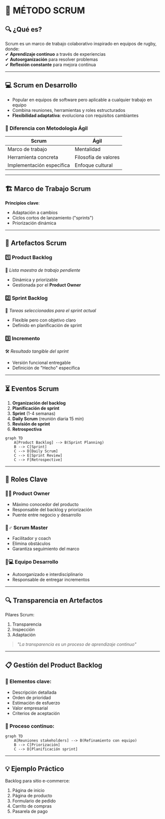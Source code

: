 # 🚀 **MÉTODO SCRUM**  

## 🔍 **¿Qué es?**  
Scrum es un marco de trabajo colaborativo inspirado en equipos de rugby, donde:  
✔ **Aprendizaje continuo** a través de experiencias  
✔ **Autoorganización** para resolver problemas  
✔ **Reflexión constante** para mejora continua  

---

## 💻 **Scrum en Desarrollo**  
- Popular en equipos de software pero aplicable a cualquier trabajo en equipo  
- Combina reuniones, herramientas y roles estructurados  
- **Flexibilidad adaptativa**: evoluciona con requisitos cambiantes  

### 🔄 **Diferencia con Metodología Ágil**  
| Scrum | Ágil |  
|-------|------|  
| Marco de trabajo | Mentalidad |  
| Herramienta concreta | Filosofía de valores |  
| Implementación específica | Enfoque cultural |  

---

## 🏗️ **Marco de Trabajo Scrum**  
**Principios clave**:  
- Adaptación a cambios  
- Ciclos cortos de lanzamiento ("sprints")  
- Priorización dinámica  

---

## 🧰 **Artefactos Scrum**  
### 1️⃣ **Product Backlog**  
📌 *Lista maestra de trabajo pendiente*  
- Dinámica y priorizable  
- Gestionada por el **Product Owner**  

### 2️⃣ **Sprint Backlog**  
🎯 *Tareas seleccionadas para el sprint actual*  
- Flexible pero con objetivo claro  
- Definido en planificación de sprint  

### 3️⃣ **Incremento**  
🛠️ *Resultado tangible del sprint*  
- Versión funcional entregable  
- Definición de "Hecho" específica  

---

## ⏳ **Eventos Scrum**  
1. **Organización del backlog**  
2. **Planificación de sprint**  
3. **Sprint** (1-4 semanas)  
4. **Daily Scrum** (reunión diaria 15 min)  
5. **Revisión de sprint**  
6. **Retrospectiva**  

```mermaid
graph TD
    A[Product Backlog] --> B(Sprint Planning)
    B --> C[Sprint]
    C --> D[Daily Scrum]
    C --> E[Sprint Review]
    C --> F[Retrospective]
```

---

## **👥 Roles Clave**
### 🧑💼 Product Owner
- Máximo conocedor del producto
- Responsable del backlog y priorización
- Puente entre negocio y desarrollo

### 🧙♂️ Scrum Master
- Facilitador y coach
- Elimina obstáculos
- Garantiza seguimiento del marco

### 👩💻 Equipo Desarrollo
- Autoorganizado e interdisciplinario
- Responsable de entregar incrementos

---

## **🔍 Transparencia en Artefactos**
Pilares Scrum:
1. Transparencia
2. Inspección
3. Adaptación

> *"La transparencia es un proceso de aprendizaje continuo"*

---

## **📋 Gestión del Product Backlog**
### 📝 Elementos clave:
- Descripción detallada
- Orden de prioridad
- Estimación de esfuerzo
- Valor empresarial
- Criterios de aceptación

### 🔄 Proceso continuo:
```mermaid
graph TD
    A[Reuniones stakeholders] --> B(Refinamiento con equipo)
    B --> C[Priorización]
    C --> D[Planificación sprint]
```

---

## **💡 Ejemplo Práctico**
Backlog para sitio e-commerce:
1. Página de inicio
2. Página de producto
3. Formulario de pedido
4. Carrito de compras
5. Pasarela de pago
